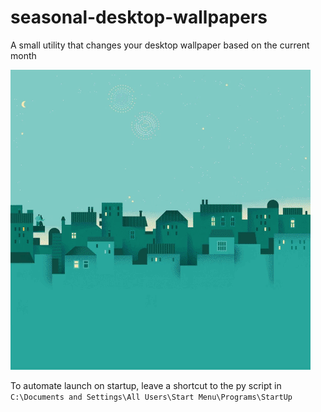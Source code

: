 # seasonal-desktop-wallpapers
A small utility that changes your desktop wallpaper based on the current month

![seasonal-wallpapers.gif](seasonal-wallpapers.gif)

To automate launch on startup, leave a shortcut to the py script in `C:\Documents and Settings\All Users\Start Menu\Programs\StartUp`
